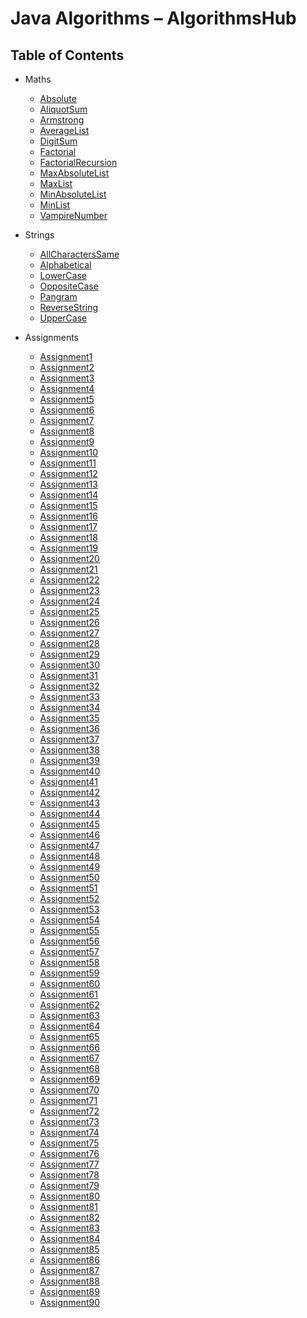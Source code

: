 # Java Algorithms – AlgorithmsHub

## Table of Contents

* Maths
  * [Absolute](https://github.com/algorithmshub/Java/tree/main/Maths/Absolute)
  * [AliquotSum](https://github.com/algorithmshub/Java/tree/main/Maths/AliquotSum)
  * [Armstrong](https://github.com/algorithmshub/Java/tree/main/Maths/Armstrong)
  * [AverageList](https://github.com/algorithmshub/Java/tree/main/Maths/AverageList)
  * [DigitSum](https://github.com/algorithmshub/Java/tree/main/Maths/DigitSum)
  * [Factorial](https://github.com/algorithmshub/Java/tree/main/Maths/Factorial)
  * [FactorialRecursion](https://github.com/algorithmshub/Java/tree/main/Maths/FactorialRecursion)
  * [MaxAbsoluteList](https://github.com/algorithmshub/Java/tree/main/Maths/MaxAbsoluteList)
  * [MaxList](https://github.com/algorithmshub/Java/tree/main/Maths/MaxList)
  * [MinAbsoluteList](https://github.com/algorithmshub/Java/tree/main/Maths/MinAbsoluteList)
  * [MinList](https://github.com/algorithmshub/Java/tree/main/Maths/MinList)
  * [VampireNumber](https://github.com/algorithmshub/Java/tree/main/Maths/VampireNumber)

* Strings
  * [AllCharactersSame](https://github.com/algorithmshub/Java/tree/main/Strings/AllCharactersSame)
  * [Alphabetical](https://github.com/algorithmshub/Java/tree/main/Strings/Alphabetical)
  * [LowerCase](https://github.com/algorithmshub/Java/tree/main/Strings/LowerCase)
  * [OppositeCase](https://github.com/algorithmshub/Java/tree/main/Strings/OppositeCase)
  * [Pangram](https://github.com/algorithmshub/Java/tree/main/Strings/Pangram)
  * [ReverseString](https://github.com/algorithmshub/Java/tree/main/Strings/ReverseString)
  * [UpperCase](https://github.com/algorithmshub/Java/tree/main/Strings/UpperCase)

* Assignments
  * [Assignment1](https://github.com/algorithmshub/Java/tree/main/Assignments/Assignment1)
  * [Assignment2](https://github.com/algorithmshub/Java/tree/main/Assignments/Assignment2)
  * [Assignment3](https://github.com/algorithmshub/Java/tree/main/Assignments/Assignment3)
  * [Assignment4](https://github.com/algorithmshub/Java/tree/main/Assignments/Assignment4)
  * [Assignment5](https://github.com/algorithmshub/Java/tree/main/Assignments/Assignment5)
  * [Assignment6](https://github.com/algorithmshub/Java/tree/main/Assignments/Assignment6)
  * [Assignment7](https://github.com/algorithmshub/Java/tree/main/Assignments/Assignment7)
  * [Assignment8](https://github.com/algorithmshub/Java/tree/main/Assignments/Assignment8)
  * [Assignment9](https://github.com/algorithmshub/Java/tree/main/Assignments/Assignment9)
  * [Assignment10](https://github.com/algorithmshub/Java/tree/main/Assignments/Assignment10)
  * [Assignment11](https://github.com/algorithmshub/Java/tree/main/Assignments/Assignment11)
  * [Assignment12](https://github.com/algorithmshub/Java/tree/main/Assignments/Assignment12)
  * [Assignment13](https://github.com/algorithmshub/Java/tree/main/Assignments/Assignment13) <!-- TODO -->
  * [Assignment14](https://github.com/algorithmshub/Java/tree/main/Assignments/Assignment14)
  * [Assignment15](https://github.com/algorithmshub/Java/tree/main/Assignments/Assignment15)
  * [Assignment16](https://github.com/algorithmshub/Java/tree/main/Assignments/Assignment16)
  * [Assignment17](https://github.com/algorithmshub/Java/tree/main/Assignments/Assignment17)
  * [Assignment18](https://github.com/algorithmshub/Java/tree/main/Assignments/Assignment18)
  * [Assignment19](https://github.com/algorithmshub/Java/tree/main/Assignments/Assignment19)
  * [Assignment20](https://github.com/algorithmshub/Java/tree/main/Assignments/Assignment20)
  * [Assignment21](https://github.com/algorithmshub/Java/tree/main/Assignments/Assignment21) <!-- TODO -->
  * [Assignment22](https://github.com/algorithmshub/Java/tree/main/Assignments/Assignment22) <!-- TODO -->
  * [Assignment23](https://github.com/algorithmshub/Java/tree/main/Assignments/Assignment23) <!-- TODO -->
  * [Assignment24](https://github.com/algorithmshub/Java/tree/main/Assignments/Assignment24)
  * [Assignment25](https://github.com/algorithmshub/Java/tree/main/Assignments/Assignment25)
  * [Assignment26](https://github.com/algorithmshub/Java/tree/main/Assignments/Assignment26)
  * [Assignment27](https://github.com/algorithmshub/Java/tree/main/Assignments/Assignment27)
  * [Assignment28](https://github.com/algorithmshub/Java/tree/main/Assignments/Assignment28)
  * [Assignment29](https://github.com/algorithmshub/Java/tree/main/Assignments/Assignment29)
  * [Assignment30](https://github.com/algorithmshub/Java/tree/main/Assignments/Assignment30)
  * [Assignment31](https://github.com/algorithmshub/Java/tree/main/Assignments/Assignment31)
  * [Assignment32](https://github.com/algorithmshub/Java/tree/main/Assignments/Assignment32)
  * [Assignment33](https://github.com/algorithmshub/Java/tree/main/Assignments/Assignment33)
  * [Assignment34](https://github.com/algorithmshub/Java/tree/main/Assignments/Assignment34)
  * [Assignment35](https://github.com/algorithmshub/Java/tree/main/Assignments/Assignment35)
  * [Assignment36](https://github.com/algorithmshub/Java/tree/main/Assignments/Assignment36)
  * [Assignment37](https://github.com/algorithmshub/Java/tree/main/Assignments/Assignment37)
  * [Assignment38](https://github.com/algorithmshub/Java/tree/main/Assignments/Assignment38)
  * [Assignment39](https://github.com/algorithmshub/Java/tree/main/Assignments/Assignment39)
  * [Assignment40](https://github.com/algorithmshub/Java/tree/main/Assignments/Assignment40)
  * [Assignment41](https://github.com/algorithmshub/Java/tree/main/Assignments/Assignment41)
  * [Assignment42](https://github.com/algorithmshub/Java/tree/main/Assignments/Assignment42)
  * [Assignment43](https://github.com/algorithmshub/Java/tree/main/Assignments/Assignment43)
  * [Assignment44](https://github.com/algorithmshub/Java/tree/main/Assignments/Assignment44)
  * [Assignment45](https://github.com/algorithmshub/Java/tree/main/Assignments/Assignment45)
  * [Assignment46](https://github.com/algorithmshub/Java/tree/main/Assignments/Assignment46)
  * [Assignment47](https://github.com/algorithmshub/Java/tree/main/Assignments/Assignment47)
  * [Assignment48](https://github.com/algorithmshub/Java/tree/main/Assignments/Assignment48)
  * [Assignment49](https://github.com/algorithmshub/Java/tree/main/Assignments/Assignment49)
  * [Assignment50](https://github.com/algorithmshub/Java/tree/main/Assignments/Assignment50)
  * [Assignment51](https://github.com/algorithmshub/Java/tree/main/Assignments/Assignment51)
  * [Assignment52](https://github.com/algorithmshub/Java/tree/main/Assignments/Assignment52)
  * [Assignment53](https://github.com/algorithmshub/Java/tree/main/Assignments/Assignment53)
  * [Assignment54](https://github.com/algorithmshub/Java/tree/main/Assignments/Assignment54)
  * [Assignment55](https://github.com/algorithmshub/Java/tree/main/Assignments/Assignment55)
  * [Assignment56](https://github.com/algorithmshub/Java/tree/main/Assignments/Assignment56)
  * [Assignment57](https://github.com/algorithmshub/Java/tree/main/Assignments/Assignment57)
  * [Assignment58](https://github.com/algorithmshub/Java/tree/main/Assignments/Assignment58)
  * [Assignment59](https://github.com/algorithmshub/Java/tree/main/Assignments/Assignment59)
  * [Assignment60](https://github.com/algorithmshub/Java/tree/main/Assignments/Assignment60)
  * [Assignment61](https://github.com/algorithmshub/Java/tree/main/Assignments/Assignment61)
  * [Assignment62](https://github.com/algorithmshub/Java/tree/main/Assignments/Assignment62)
  * [Assignment63](https://github.com/algorithmshub/Java/tree/main/Assignments/Assignment63)
  * [Assignment64](https://github.com/algorithmshub/Java/tree/main/Assignments/Assignment64)
  * [Assignment65](https://github.com/algorithmshub/Java/tree/main/Assignments/Assignment65) <!-- TODO -->
  * [Assignment66](https://github.com/algorithmshub/Java/tree/main/Assignments/Assignment66)
  * [Assignment67](https://github.com/algorithmshub/Java/tree/main/Assignments/Assignment67)
  * [Assignment68](https://github.com/algorithmshub/Java/tree/main/Assignments/Assignment68)
  * [Assignment69](https://github.com/algorithmshub/Java/tree/main/Assignments/Assignment69)
  * [Assignment70](https://github.com/algorithmshub/Java/tree/main/Assignments/Assignment70)
  * [Assignment71](https://github.com/algorithmshub/Java/tree/main/Assignments/Assignment71)
  * [Assignment72](https://github.com/algorithmshub/Java/tree/main/Assignments/Assignment72)
  * [Assignment73](https://github.com/algorithmshub/Java/tree/main/Assignments/Assignment73)
  * [Assignment74](https://github.com/algorithmshub/Java/tree/main/Assignments/Assignment74)
  * [Assignment75](https://github.com/algorithmshub/Java/tree/main/Assignments/Assignment75)
  * [Assignment76](https://github.com/algorithmshub/Java/tree/main/Assignments/Assignment76)
  * [Assignment77](https://github.com/algorithmshub/Java/tree/main/Assignments/Assignment77)
  * [Assignment78](https://github.com/algorithmshub/Java/tree/main/Assignments/Assignment78)
  * [Assignment79](https://github.com/algorithmshub/Java/tree/main/Assignments/Assignment79)
  * [Assignment80](https://github.com/algorithmshub/Java/tree/main/Assignments/Assignment80)
  * [Assignment81](https://github.com/algorithmshub/Java/tree/main/Assignments/Assignment81) <!-- TODO -->
  * [Assignment82](https://github.com/algorithmshub/Java/tree/main/Assignments/Assignment82)
  * [Assignment83](https://github.com/algorithmshub/Java/tree/main/Assignments/Assignment83)
  * [Assignment84](https://github.com/algorithmshub/Java/tree/main/Assignments/Assignment84)
  * [Assignment85](https://github.com/algorithmshub/Java/tree/main/Assignments/Assignment85)
  * [Assignment86](https://github.com/algorithmshub/Java/tree/main/Assignments/Assignment86)
  * [Assignment87](https://github.com/algorithmshub/Java/tree/main/Assignments/Assignment87)
  * [Assignment88](https://github.com/algorithmshub/Java/tree/main/Assignments/Assignment88)
  * [Assignment89](https://github.com/algorithmshub/Java/tree/main/Assignments/Assignment89)
  * [Assignment90](https://github.com/algorithmshub/Java/tree/main/Assignments/Assignment90)

<!--

README.md

java File.java

-->
